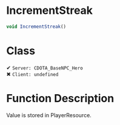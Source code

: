 # IncrementStreak
```js
void IncrementStreak()
```
# Class
✔ `Server: CDOTA_BaseNPC_Hero`  
✖ `Client: undefined`  

# Function Description
Value is stored in PlayerResource.
